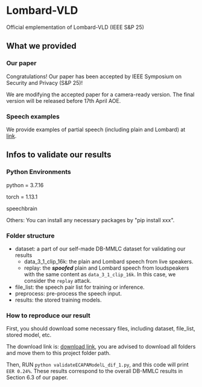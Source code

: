 # Lombard-VLD
Official emplementation of Lombard-VLD (IEEE S\&P 25)

## What we provided

### Our paper

Congratulations! Our paper has been accepted by IEEE Symposium on Security and Privacy (S&P 25)!

We are modifying the accepted paper for a camera-ready version. The final version will be released before 17th April AOE.

### Speech examples

We provide examples of partial speech (including plain and Lombard) at [link](https://hongchengzhu.github.io/Lombard-VLD-speech-examples/).

## Infos to validate our results

### Python Environments

python = 3.7.16

torch = 1.13.1

speechbrain

Others: You can install any necessary packages by "pip install xxx".

### Folder structure

- dataset: a part of our self-made DB-MMLC dataset for validating our results
  - data_3_1_clip_16k: the plain and Lombard speech from live speakers.
  - replay: the ***spoofed*** plain and Lombard speech from loudspeakers with the same content as `data_3_1_clip_16k`. In this case, we consider the `replay` attack.
- file_list: the speech pair list for training or inference.
- preprocess: pre-process the speech input.
- results: the stored training models.

### How to reproduce our result

First, you should download some necessary files, including dataset, file_list, stored model, etc.

The download link is: [download link](https://drive.google.com/drive/folders/1FyE3JABE86trg5SPFKDSXm8ADRyhm_FU?usp=drive_link), you are advised to download all folders and move them to this project folder path.

Then, RUN `python validateECAPAModelL_dif_1.py`, and this code will print `EER 0.24%`. These results correspond to the overall DB-MMLC results in Section 6.3 of our paper.

